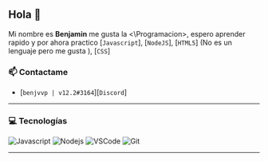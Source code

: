## Hola 👋

Mi nombre es **Benjamin** me gusta la <\Programacion>, espero aprender rapido y por ahora practico [`Javascript`], [`NodeJS`], [`HTML5`] (No es un lenguaje pero me gusta ), [`CSS`]

### 📫 Contactame

-  [`benjvvp | v12.2#3164`][`Discord`]

---

### 💻 Tecnologías
![Javascript](https://img.shields.io/static/v1?label=JavaScript&message=NEEEXT&style=for-the-badge&color=F7DF1E&logo=JavaScript)
![Nodejs](https://img.shields.io/static/v1?label=Nodejs&message=Nodesito&color=68a063&style=for-the-badge&logo=Node.js)
![VSCode](https://img.shields.io/static/v1?label=VSCode&message=Mi-Editor&style=for-the-badge&color=1FC0A7&logo=visual-studio-code)
![Git](https://img.shields.io/static/v1?label=GitHub&message=:O&style=for-the-badge&color=f34f29&logo=git)

---
